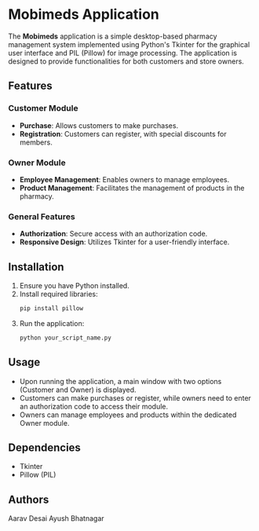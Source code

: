 # Mobimeds Application

The **Mobimeds** application is a simple desktop-based pharmacy management system implemented using Python's Tkinter for the graphical user interface and PIL (Pillow) for image processing. The application is designed to provide functionalities for both customers and store owners.

## Features

### Customer Module

- **Purchase**: Allows customers to make purchases.
- **Registration**: Customers can register, with special discounts for members.

### Owner Module

- **Employee Management**: Enables owners to manage employees.
- **Product Management**: Facilitates the management of products in the pharmacy.

### General Features

- **Authorization**: Secure access with an authorization code.
- **Responsive Design**: Utilizes Tkinter for a user-friendly interface.

## Installation

1. Ensure you have Python installed.
2. Install required libraries:
   ```bash
   pip install pillow
   ```
3. Run the application:
   ```bash
   python your_script_name.py
   ```

## Usage

- Upon running the application, a main window with two options (Customer and Owner) is displayed.
- Customers can make purchases or register, while owners need to enter an authorization code to access their module.
- Owners can manage employees and products within the dedicated Owner module.

## Dependencies

- Tkinter
- Pillow (PIL)

## Authors

Aarav Desai
Ayush Bhatnagar


